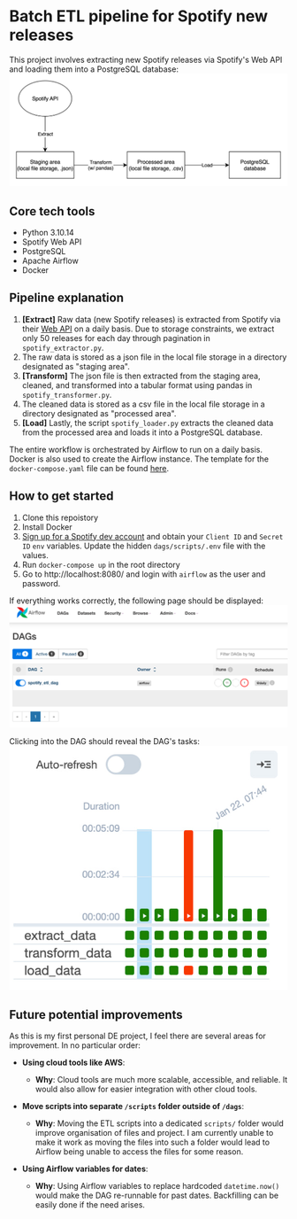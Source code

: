 # Batch ETL pipeline for Spotify new releases
This project involves extracting new Spotify releases via Spotify's Web API and loading them into a PostgreSQL database:
![pipeline_dragram](./images/pipeline_diagram.png)

## Core tech tools
- Python 3.10.14
- Spotify Web API
- PostgreSQL
- Apache Airflow
- Docker

## Pipeline explanation
1. **[Extract]** Raw data (new Spotify releases) is extracted from Spotify via their [Web API](https://developer.spotify.com/documentation/web-api) on a daily basis. Due to storage constraints, we extract only 50 releases for each day through pagination in `spotify_extractor.py`.
2. The raw data is stored as a json file in the local file storage in a directory designated as "staging area".
3. **[Transform]** The json file is then extracted from the staging area, cleaned, and transformed into a tabular format using pandas in `spotify_transformer.py`.
4. The cleaned data is stored as a csv file in the local file storage in a directory designated as "processed area".
5. **[Load]** Lastly, the script `spotify_loader.py` extracts the cleaned data from the processed area and loads it into a PostgreSQL database.

The entire workflow is orchestrated by Airflow to run on a daily basis. Docker is also used to create the Airflow instance. The template for the `docker-compose.yaml` file can be found [here](https://airflow.apache.org/docs/apache-airflow/stable/howto/docker-compose/index.html#fetching-docker-compose-yaml).

## How to get started

1. Clone this repoistory
2. Install Docker
3. [Sign up for a Spotify dev account](https://developer.spotify.com/documentation/web-api) and obtain your `Client ID` and `Secret ID` `env` variables. Update the hidden `dags/scripts/.env` file with the values.
4. Run `docker-compose up` in the root directory
5. Go to http://localhost:8080/ and login with `airflow` as the user and password.

If everything works correctly, the following page should be displayed:
![airflow_ui](./images/airflow_ui.png)

Clicking into the DAG should reveal the DAG's tasks:
![airflow_ui_2](./images/airflow_ui_2.jpg)

## Future potential improvements
As this is my first personal DE project, I feel there are several areas for improvement. In no particular order:

- **Using cloud tools like AWS**:
   - **Why**: Cloud tools are much more scalable, accessible, and reliable. It would also allow for easier integration with other cloud tools. 
   
- **Move scripts into separate `/scripts` folder outside of `/dags`**:
   - **Why**: Moving the ETL scripts into a dedicated `scripts/` folder would improve organisation of files and project. I am currently unable to make it work as moving the files into such a folder would lead to Airflow being unable to access the files for some reason.

- **Using Airflow variables for dates**:
   - **Why**: Using Airflow variables to replace hardcoded `datetime.now()` would make the DAG re-runnable for past dates. Backfilling can be easily done if the need arises.
   